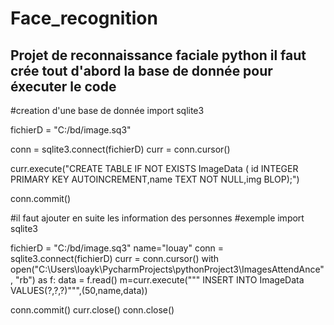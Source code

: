 # Face_recognition
Projet de reconnaissance faciale python
il faut crée tout d'abord la base de donnée pour éxecuter le code
----------------------------------------------------------------
#creation d'une base de donnée
import sqlite3

fichierD = "C:/bd/image.sq3"

conn = sqlite3.connect(fichierD)
curr = conn.cursor()

curr.execute("CREATE TABLE IF NOT EXISTS ImageData ( id INTEGER PRIMARY KEY AUTOINCREMENT,name TEXT NOT NULL,img BLOP);")


conn.commit()

#il faut ajouter en suite les information des personnes 
#exemple
import sqlite3

fichierD = "C:/bd/image.sq3"
name="louay"
conn = sqlite3.connect(fichierD)
curr = conn.cursor()
with open("C:\Users\loayk\PycharmProjects\pythonProject3\ImagesAttendAnce", "rb") as f:
    data = f.read()
m=curr.execute("""
INSERT INTO ImageData VALUES(?,?,?)""",(50,name,data))

conn.commit()
curr.close()
conn.close()


